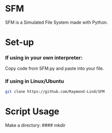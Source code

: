 # SFM
SFM is a Simulated File System made with Python.

# Set-up
### If using in your own interpreter:
Copy code from SFM.py and paste into your file.

### If using in Linux/Ubuntu

```bash
git clone https://github.com/Raymond-Lind/SFM
```
# Script Usage
Make a directory: #### mkdir

